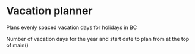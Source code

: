 # Vacation planner

Plans evenly spaced vacation days for holidays in BC

Number of vacation days for the year and start date to plan from at the top of main()

